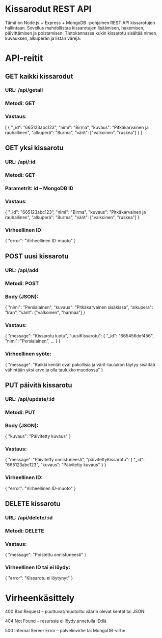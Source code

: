 # Kissarodut REST API
Tämä on Node.js + Express + MongoDB -pohjainen REST API kissarotujen hallintaan. 
Sovellus mahdollistaa kissarotujen lisäämisen, hakemisen, päivittämisen ja poistamisen. 
Tietokannassa kukin kissarotu sisältää nimen, kuvauksen, alkuperän ja listan värejä.

# API-reitit

## GET kaikki kissarodut
### URL: /api/getall
### Metodi: GET
### Vastaus:
[
  {
    "_id": "665123abc123",
    "nimi": "Birma",
    "kuvaus": "Pitkäkarvainen ja rauhallinen",
    "alkuperä": "Burma",
    "värit": ["valkoinen", "ruskea"]
  }
]
## GET yksi kissarotu
### URL: /api/:id
### Metodi: GET
### Parametrit: id – MongoDB ID
### Vastaus:
{
  "_id": "665123abc123",
  "nimi": "Birma",
  "kuvaus": "Pitkäkarvainen ja rauhallinen",
  "alkuperä": "Burma",
  "värit": ["valkoinen", "ruskea"]
}

### Virheellinen ID:
{
  "error": "Virheellinen ID-muoto"
}

## POST uusi kissarotu
### URL: /api/add
### Metodi: POST
### Body (JSON):
{
  "nimi": "Persialainen",
  "kuvaus": "Pitkäkarvainen sisäkissa",
  "alkuperä": "Iran",
  "värit": ["valkoinen", "harmaa"]
}
### Vastaus:
{
  "message": "Kissarotu luotu",
  "uusiKissarotu": {
    "_id": "665456def456",
    "nimi": "Persialainen",
    ...
  }
}
### Virheellinen syöte:
{
  "message": "Kaikki kentät ovat pakollisia ja värit-taulukon täytyy sisältää vähintään yksi arvo ja olla taulukko muodossa"
}

## PUT päivitä kissarotu
### URL: /api/update/:id
### Metodi: PUT
### Body (JSON):
{
  "kuvaus": "Päivitetty kuvaus"
}
### Vastaus:
{
  "message": "Päivitetty onnistuneesti",
  "päivitettyKissarotu": {
    "_id": "665123abc123",
    "kuvaus": "Päivitetty kuvaus"
  }
}
### Virheellinen ID:
{
  "error": "Virheellinen ID-muoto"
}

## DELETE kissarotu
### URL: /api/delete/:id
### Metodi: DELETE
### Vastaus:
{
  "message": "Poistettu onnistuneesti"
}
### Virheellinen ID tai ei löydy:
{
  "error": "Kissarotu ei löytynyt"
}

# Virheenkäsittely
400 Bad Request – puuttuvat/muotoiltu väärin olevat kentät tai JSON

404 Not Found – resurssia ei löydy annetulla ID:llä

500 Internal Server Error – palvelinvirhe tai MongoDB-virhe

